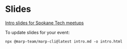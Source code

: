 # Slides

[Intro slides for Spokane Tech meetups](./intro.md)

To update slides for your event:
```shell
npx @marp-team/marp-cli@latest intro.md -o intro.html
```
